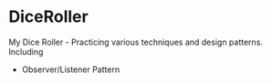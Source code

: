 # DiceRoller
My Dice Roller - Practicing various techniques and design patterns.
Including 
  - Observer/Listener Pattern
